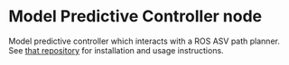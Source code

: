 # Model Predictive Controller node
Model predictive controller which interacts with a ROS ASV path planner. See <a href="https://github.com/afb2001/path_planner">that repository</a> for installation and usage instructions.